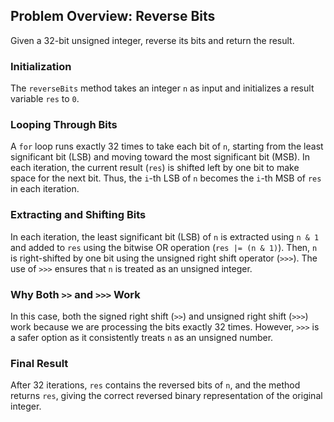 ## Problem Overview: Reverse Bits

Given a 32-bit unsigned integer, reverse its bits and return the result.

### Initialization

The `reverseBits` method takes an integer `n` as input and initializes a result variable `res` to `0`.

### Looping Through Bits

A `for` loop runs exactly 32 times to take each bit of `n`, starting from the least significant bit (LSB) and moving toward the most significant bit (MSB). In each iteration, the current result (`res`) is shifted left by one bit to make space for the next bit. Thus, the `i`-th LSB of `n` becomes the `i`-th MSB of `res` in each iteration.

### Extracting and Shifting Bits

In each iteration, the least significant bit (LSB) of `n` is extracted using `n & 1` and added to `res` using the bitwise OR operation (`res |= (n & 1)`). Then, `n` is right-shifted by one bit using the unsigned right shift operator (`>>>`). The use of `>>>` ensures that `n` is treated as an unsigned integer.

### Why Both `>>` and `>>>` Work

In this case, both the signed right shift (`>>`) and unsigned right shift (`>>>`) work because we are processing the bits exactly 32 times. However, `>>>` is a safer option as it consistently treats `n` as an unsigned number.

### Final Result

After 32 iterations, `res` contains the reversed bits of `n`, and the method returns `res`, giving the correct reversed binary representation of the original integer.
